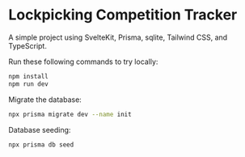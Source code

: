# Lockpicking Competition Tracker

A simple project using SvelteKit, Prisma, sqlite, Tailwind CSS, and TypeScript.

Run these following commands to try locally:

```bash
npm install
npm run dev
```

Migrate the database:

```bash
npx prisma migrate dev --name init
```

Database seeding:

```bash
npx prisma db seed
```

